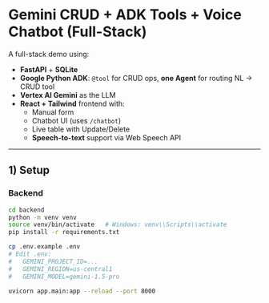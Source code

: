 # Gemini CRUD + ADK Tools + Voice Chatbot (Full-Stack)

A full-stack demo using:

- **FastAPI** + **SQLite**
- **Google Python ADK**: `@tool` for CRUD ops, **one Agent** for routing NL → CRUD tool
- **Vertex AI Gemini** as the LLM
- **React + Tailwind** frontend with:
  - Manual form
  - Chatbot UI (uses `/chatbot`)
  - Live table with Update/Delete
  - **Speech-to-text** support via Web Speech API

---

## 1) Setup

### Backend

```bash
cd backend
python -m venv venv
source venv/bin/activate   # Windows: venv\\Scripts\\activate
pip install -r requirements.txt

cp .env.example .env
# Edit .env:
#   GEMINI_PROJECT_ID=...
#   GEMINI_REGION=us-central1
#   GEMINI_MODEL=gemini-1.5-pro

uvicorn app.main:app --reload --port 8000
